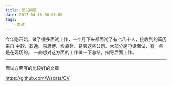 ```yaml
---
title: 面试问题
date: 2017-04-16 00:07:00
tags:
    -面试
---
```


今年刚开始，做了很多面试工作，一个月下来都面试了有七八十人，接收到的简历来自
中软、软通、易思博、埃森哲、易宝这些公司。大部分是电话面试，有一些是在现场的。
一直想对这方面的工作做一下总结，指导后面工作。

-----------------------------
面试方面写的比较好的文章

https://github.com/Wscats/CV

